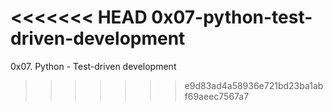 <<<<<<< HEAD
0x07-python-test-driven-development
=======
0x07. Python - Test-driven development
>>>>>>> e9d83ad4a58936e721bd23ba1abf69aeec7567a7
